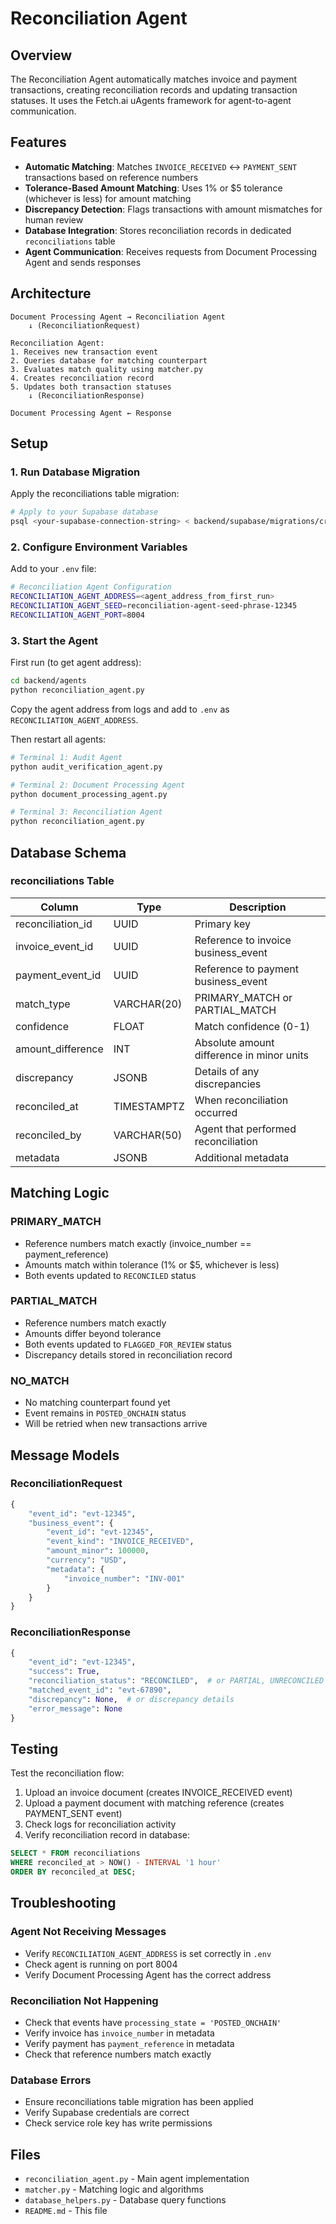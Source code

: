 # Reconciliation Agent

## Overview

The Reconciliation Agent automatically matches invoice and payment transactions, creating reconciliation records and updating transaction statuses. It uses the Fetch.ai uAgents framework for agent-to-agent communication.

## Features

- **Automatic Matching**: Matches `INVOICE_RECEIVED` ↔ `PAYMENT_SENT` transactions based on reference numbers
- **Tolerance-Based Amount Matching**: Uses 1% or $5 tolerance (whichever is less) for amount matching
- **Discrepancy Detection**: Flags transactions with amount mismatches for human review
- **Database Integration**: Stores reconciliation records in dedicated `reconciliations` table
- **Agent Communication**: Receives requests from Document Processing Agent and sends responses

## Architecture

```
Document Processing Agent → Reconciliation Agent
    ↓ (ReconciliationRequest)
    
Reconciliation Agent:
1. Receives new transaction event
2. Queries database for matching counterpart
3. Evaluates match quality using matcher.py
4. Creates reconciliation record
5. Updates both transaction statuses
    ↓ (ReconciliationResponse)
    
Document Processing Agent ← Response
```

## Setup

### 1. Run Database Migration

Apply the reconciliations table migration:

```bash
# Apply to your Supabase database
psql <your-supabase-connection-string> < backend/supabase/migrations/create_reconciliations_table.sql
```

### 2. Configure Environment Variables

Add to your `.env` file:

```bash
# Reconciliation Agent Configuration
RECONCILIATION_AGENT_ADDRESS=<agent_address_from_first_run>
RECONCILIATION_AGENT_SEED=reconciliation-agent-seed-phrase-12345
RECONCILIATION_AGENT_PORT=8004
```

### 3. Start the Agent

First run (to get agent address):
```bash
cd backend/agents
python reconciliation_agent.py
```

Copy the agent address from logs and add to `.env` as `RECONCILIATION_AGENT_ADDRESS`.

Then restart all agents:
```bash
# Terminal 1: Audit Agent
python audit_verification_agent.py

# Terminal 2: Document Processing Agent
python document_processing_agent.py

# Terminal 3: Reconciliation Agent
python reconciliation_agent.py
```

## Database Schema

### reconciliations Table

| Column | Type | Description |
|--------|------|-------------|
| reconciliation_id | UUID | Primary key |
| invoice_event_id | UUID | Reference to invoice business_event |
| payment_event_id | UUID | Reference to payment business_event |
| match_type | VARCHAR(20) | PRIMARY_MATCH or PARTIAL_MATCH |
| confidence | FLOAT | Match confidence (0-1) |
| amount_difference | INT | Absolute amount difference in minor units |
| discrepancy | JSONB | Details of any discrepancies |
| reconciled_at | TIMESTAMPTZ | When reconciliation occurred |
| reconciled_by | VARCHAR(50) | Agent that performed reconciliation |
| metadata | JSONB | Additional metadata |

## Matching Logic

### PRIMARY_MATCH
- Reference numbers match exactly (invoice_number == payment_reference)
- Amounts match within tolerance (1% or $5, whichever is less)
- Both events updated to `RECONCILED` status

### PARTIAL_MATCH
- Reference numbers match exactly
- Amounts differ beyond tolerance
- Both events updated to `FLAGGED_FOR_REVIEW` status
- Discrepancy details stored in reconciliation record

### NO_MATCH
- No matching counterpart found yet
- Event remains in `POSTED_ONCHAIN` status
- Will be retried when new transactions arrive

## Message Models

### ReconciliationRequest
```python
{
    "event_id": "evt-12345",
    "business_event": {
        "event_id": "evt-12345",
        "event_kind": "INVOICE_RECEIVED",
        "amount_minor": 100000,
        "currency": "USD",
        "metadata": {
            "invoice_number": "INV-001"
        }
    }
}
```

### ReconciliationResponse
```python
{
    "event_id": "evt-12345",
    "success": True,
    "reconciliation_status": "RECONCILED",  # or PARTIAL, UNRECONCILED
    "matched_event_id": "evt-67890",
    "discrepancy": None,  # or discrepancy details
    "error_message": None
}
```

## Testing

Test the reconciliation flow:

1. Upload an invoice document (creates INVOICE_RECEIVED event)
2. Upload a payment document with matching reference (creates PAYMENT_SENT event)
3. Check logs for reconciliation activity
4. Verify reconciliation record in database:

```sql
SELECT * FROM reconciliations 
WHERE reconciled_at > NOW() - INTERVAL '1 hour'
ORDER BY reconciled_at DESC;
```

## Troubleshooting

### Agent Not Receiving Messages
- Verify `RECONCILIATION_AGENT_ADDRESS` is set correctly in `.env`
- Check agent is running on port 8004
- Verify Document Processing Agent has the correct address

### Reconciliation Not Happening
- Check that events have `processing_state = 'POSTED_ONCHAIN'`
- Verify invoice has `invoice_number` in metadata
- Verify payment has `payment_reference` in metadata
- Check that reference numbers match exactly

### Database Errors
- Ensure reconciliations table migration has been applied
- Verify Supabase credentials are correct
- Check service role key has write permissions

## Files

- `reconciliation_agent.py` - Main agent implementation
- `matcher.py` - Matching logic and algorithms
- `database_helpers.py` - Database query functions
- `README.md` - This file

